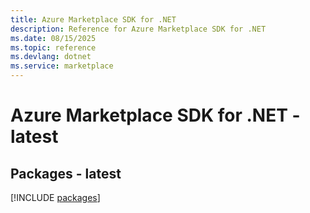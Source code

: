 ```yaml
---
title: Azure Marketplace SDK for .NET
description: Reference for Azure Marketplace SDK for .NET
ms.date: 08/15/2025
ms.topic: reference
ms.devlang: dotnet
ms.service: marketplace
---
```

# Azure Marketplace SDK for .NET - latest
## Packages - latest
[!INCLUDE [packages](marketplace-index.md)]